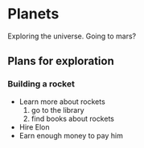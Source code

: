 # Planets
Exploring the universe.
Going to mars?
## Plans for exploration
### Building a rocket
- Learn more about rockets
  1. go to the library
  2. find books about rockets []()
- Hire Elon
- Earn enough money to pay him
